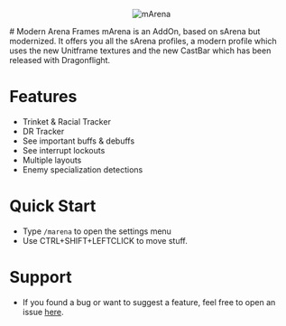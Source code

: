 <p align="center">
  <img src="https://github.com/user-attachments/assets/b2cfd6e5-4b6a-4448-a1a7-6d69d795be87" alt="mArena"/>
</p>
# Modern Arena Frames
mArena is an AddOn, based on sArena but modernized. It offers you all the sArena profiles, a modern profile which uses the new Unitframe textures and the new CastBar which has been released with Dragonflight.

# Features
- Trinket & Racial Tracker
- DR Tracker
- See important buffs & debuffs
- See interrupt lockouts
- Multiple layouts
- Enemy specialization detections


# Quick Start
- Type `/marena` to open the settings menu
- Use CTRL+SHIFT+LEFTCLICK to move stuff.

# Support
- If you found a bug or want to suggest a feature, feel free to open an issue [here](https://github.com/muleyo/mArena/issues/new/choose).
